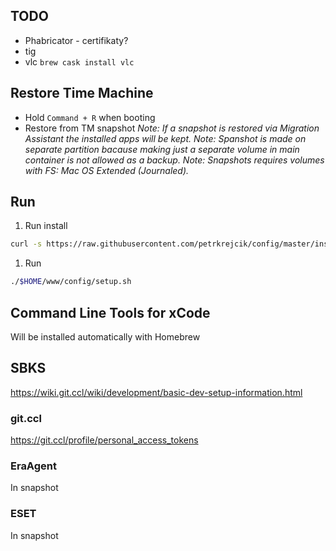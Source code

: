 ## TODO
- Phabricator - certifikaty?
- tig
- vlc `brew cask install vlc`

## Restore Time Machine
- Hold `Command + R` when booting
- Restore from TM snapshot
_Note: If a snapshot is restored via Migration Assistant the installed apps will be kept._
_Note: Spanshot is made on separate partition bacause making just a separate volume in main container is not allowed as a backup._
_Note: Snapshots requires volumes with FS: Mac OS Extended (Journaled)._

## Run
1. Run install
```sh
curl -s https://raw.githubusercontent.com/petrkrejcik/config/master/install.sh | bash
```
1. Run
```sh
./$HOME/www/config/setup.sh
```

## Command Line Tools for xCode
Will be installed automatically with Homebrew

## SBKS
https://wiki.git.ccl/wiki/development/basic-dev-setup-information.html
### git.ccl
https://git.ccl/profile/personal_access_tokens

### EraAgent
In snapshot

### ESET
In snapshot
